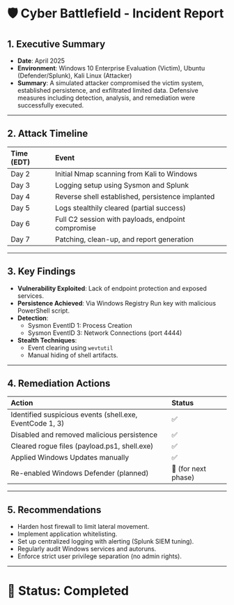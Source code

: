 # 🛡️ Cyber Battlefield - Incident Report

## 1. Executive Summary
- **Date**: April 2025
- **Environment**: Windows 10 Enterprise Evaluation (Victim), Ubuntu (Defender/Splunk), Kali Linux (Attacker)
- **Summary**: A simulated attacker compromised the victim system, established persistence, and exfiltrated limited data. Defensive measures including detection, analysis, and remediation were successfully executed.

---

## 2. Attack Timeline
| Time (EDT) | Event |
|:---|:---|
| Day 2 | Initial Nmap scanning from Kali to Windows |
| Day 3 | Logging setup using Sysmon and Splunk |
| Day 4 | Reverse shell established, persistence implanted |
| Day 5 | Logs stealthily cleared (partial success) |
| Day 6 | Full C2 session with payloads, endpoint compromise |
| Day 7 | Patching, clean-up, and report generation |

---

## 3. Key Findings
- **Vulnerability Exploited**: Lack of endpoint protection and exposed services.
- **Persistence Achieved**: Via Windows Registry Run key with malicious PowerShell script.
- **Detection**:
  - Sysmon EventID 1: Process Creation
  - Sysmon EventID 3: Network Connections (port 4444)
- **Stealth Techniques**:
  - Event clearing using `wevtutil`
  - Manual hiding of shell artifacts.

---

## 4. Remediation Actions
| Action | Status |
|:---|:---|
| Identified suspicious events (shell.exe, EventCode 1, 3) | ✅ |
| Disabled and removed malicious persistence | ✅ |
| Cleared rogue files (payload.ps1, shell.exe) | ✅ |
| Applied Windows Updates manually | ✅ |
| Re-enabled Windows Defender (planned) | 🚧 (for next phase) |

---

## 5. Recommendations
- Harden host firewall to limit lateral movement.
- Implement application whitelisting.
- Set up centralized logging with alerting (Splunk SIEM tuning).
- Regularly audit Windows services and autoruns.
- Enforce strict user privilege separation (no admin rights).

---

# 📅 Status: **Completed**
